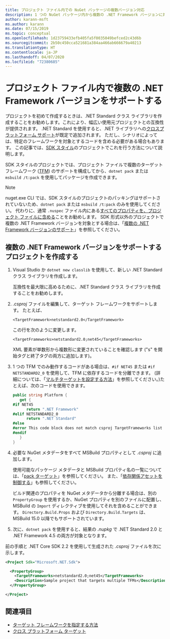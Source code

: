```yaml
---
title: プロジェクト ファイル内での NuGet パッケージの複数バージョン対応
description: 1 つの NuGet パッケージ内から複数の .NET Framework バージョンに対応するためのさまざま方法の説明。
author: karann-msft
ms.author: karann
ms.date: 07/15/2019
ms.topic: conceptual
ms.openlocfilehash: 1d23759433efb405fa5f0035049befced2c43d6b
ms.sourcegitcommit: 2b50c450cca521681a384aa466ab666679a40213
ms.translationtype: HT
ms.contentlocale: ja-JP
ms.lasthandoff: 04/07/2020
ms.locfileid: "72380685"
---
```

# <a name="support-multiple-net-framework-versions-in-your-project-file"></a>プロジェクト ファイル内で複数の .NET Framework バージョンをサポートする

プロジェクトを初めて作成するときは、.NET Standard クラス ライブラリを作成することをお勧めします。これにより、幅広い使用元プロジェクトとの互換性が提供されます。 .NET Standard を使用すると、.NET ライブラリへの[クロスプラットフォーム サポート](/dotnet/standard/library-guidance/cross-platform-targeting)が既定で追加されます。 ただし、シナリオによっては、特定のフレームワークを対象とするコードを含める必要がある場合もあります。 この記事では、[SDK スタイル](../resources/check-project-format.md)のプロジェクトでこれを行う方法について説明します。

SDK スタイルのプロジェクトでは、プロジェクト ファイルで複数のターゲット フレームワーク ([TFM](/dotnet/standard/frameworks)) のサポートを構成してから、`dotnet pack` または `msbuild /t:pack` を使用してパッケージを作成できます。

> [!NOTE]
> nuget.exe CLI では、SDK スタイルのプロジェクトのパッキングはサポートされていないため、`dotnet pack` または `msbuild /t:pack` のみを使用してください。 代わりに、通常 `.nuspec` ファイル内にある[すべてのプロパティを、プロジェクト ファイルに含める](../reference/msbuild-targets.md#pack-target)ことをお勧めします。 SDK 形式以外のプロジェクトで複数の .NET Framework バージョンを対象とする場合は、「[複数の .NET Framework バージョンのサポート](supporting-multiple-target-frameworks.md)」を参照してください。

## <a name="create-a-project-that-supports-multiple-net-framework-versions"></a>複数の .NET Framework バージョンをサポートするプロジェクトを作成する

1. Visual Studio か `dotnet new classlib` を使用して、新しい .NET Standard クラス ライブラリを作成します。

   互換性を最大限に高めるために、.NET Standard クラス ライブラリを作成することをお勧めします。

2. *.csproj* ファイルを編集して、ターゲット フレームワークをサポートします。 たとえば、
   
   `<TargetFramework>netstandard2.0</TargetFramework>`
   
   この行を次のように変更します。
   
   `<TargetFrameworks>netstandard2.0;net45</TargetFrameworks>`

   XML 要素が単数形から複数形に変更されていることを確認します ("s" を開始タグと終了タグの両方に追加します)。

3. 1 つの TFM でのみ動作するコードがある場合は、`#if NET45` または `#if NETSTANDARD2_0` を使用して、TFM に依存するコードを分離できます。 (詳細については、「[マルチターゲットを設定する方法](/dotnet/core/tutorials/libraries#how-to-multitarget)」を参照してください。)たとえば、次のコードを使用できます。

   ```csharp
   public string Platform {
      get {
   #if NET45
         return ".NET Framework"
   #elif NETSTANDARD2_0
         return ".NET Standard"
   #else
   #error This code block does not match csproj TargetFrameworks list
   #endif
      }
   }
   ```

4. 必要な NuGet メタデータをすべて MSBuild プロパティとして *.csproj* に追加します。

   使用可能なパッケージ メタデータと MSBuild プロパティ名の一覧については、「[pack ターゲット](../reference/msbuild-targets.md#pack-target)」を参照してください。 また、「[依存関係アセットを制御する](../consume-packages/package-references-in-project-files.md#controlling-dependency-assets)」も参照してください。

   ビルド関連のプロパティを NuGet メタデータから分離する場合は、別の `PropertyGroup` を使用するか、NuGet プロパティを別のファイルに配置し、MSBuild の `Import` ディレクティブを使用してそれを含めることができます。 `Directory.Build.Props` および `Directory.Build.Targets` は、MSBuild 15.0 以降でもサポートされています。

5. 次に、`dotnet pack` を使用すると、結果の *.nupkg* で .NET Standard 2.0 と .NET Framework 4.5 の両方が対象となります。

前の手順と .NET Core SDK 2.2 を使用して生成された *.csproj* ファイルを次に示します。

```xml
<Project Sdk="Microsoft.NET.Sdk">

  <PropertyGroup>
    <TargetFrameworks>netstandard2.0;net45</TargetFrameworks>
    <Description>Sample project that targets multiple TFMs</Description>
  </PropertyGroup>

</Project>
```

## <a name="see-also"></a>関連項目

* [ターゲット フレームワークを指定する方法](/dotnet/standard/frameworks#how-to-specify-target-frameworks)
* [クロス プラットフォーム ターゲット](/dotnet/standard/library-guidance/cross-platform-targeting)
